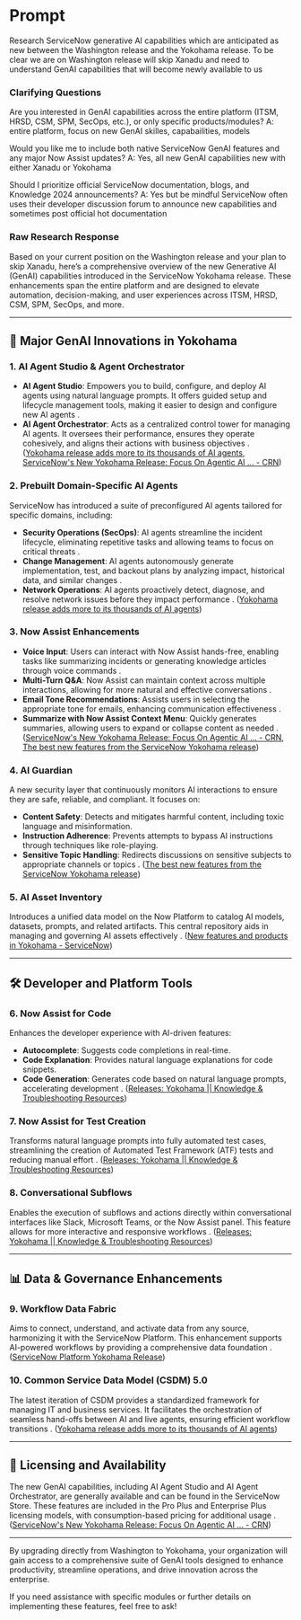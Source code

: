 # Prompt 
Research ServiceNow generative AI capabilities which are anticipated as new between the Washington release and the Yokohama release.  To be clear we are on Washington release will skip Xanadu and need to understand GenAI capabilities that will become newly available to us 

### Clarifying Questions
Are you interested in GenAI capabilities across the entire platform (ITSM, HRSD, CSM, SPM, SecOps, etc.), or only specific products/modules?
A: entire platform, focus on new GenAI skilles, capabailities, models

Would you like me to include both native ServiceNow GenAI features and any major Now Assist updates?
A: Yes, all new GenAI capabilities new with either Xanadu or Yokohama

Should I prioritize official ServiceNow documentation, blogs, and Knowledge 2024 announcements?
A: Yes but be mindful ServiceNow often uses their developer discussion forum to announce new capabilities and sometimes post official hot documentation

### Raw Research Response
Based on your current position on the Washington release and your plan to skip Xanadu, here’s a comprehensive overview of the new Generative AI (GenAI) capabilities introduced in the ServiceNow Yokohama release. These enhancements span the entire platform and are designed to elevate automation, decision-making, and user experiences across ITSM, HRSD, CSM, SPM, SecOps, and more.

---

## 🧠 Major GenAI Innovations in Yokohama

### 1. **AI Agent Studio & Agent Orchestrator**
- **AI Agent Studio**: Empowers you to build, configure, and deploy AI agents using natural language prompts. It offers guided setup and lifecycle management tools, making it easier to design and configure new AI agents .
- **AI Agent Orchestrator**: Acts as a centralized control tower for managing AI agents. It oversees their performance, ensures they operate cohesively, and aligns their actions with business objectives . ([Yokohama release adds more to its thousands of AI agents](https://www.servicenow.com/company/media/press-room/yokohama-release-ai-agents.html?utm_source=chatgpt.com), [ServiceNow's New Yokohama Release: Focus On Agentic AI ... - CRN](https://www.crn.com/news/channel-news/2025/servicenow-s-new-yokohama-release-focus-on-agentic-ai-automation?utm_source=chatgpt.com))

### 2. **Prebuilt Domain-Specific AI Agents**
ServiceNow has introduced a suite of preconfigured AI agents tailored for specific domains, including:
- **Security Operations (SecOps)**: AI agents streamline the incident lifecycle, eliminating repetitive tasks and allowing teams to focus on critical threats .
- **Change Management**: AI agents autonomously generate implementation, test, and backout plans by analyzing impact, historical data, and similar changes .
- **Network Operations**: AI agents proactively detect, diagnose, and resolve network issues before they impact performance . ([Yokohama release adds more to its thousands of AI agents](https://www.servicenow.com/company/media/press-room/yokohama-release-ai-agents.html?utm_source=chatgpt.com))

### 3. **Now Assist Enhancements**
- **Voice Input**: Users can interact with Now Assist hands-free, enabling tasks like summarizing incidents or generating knowledge articles through voice commands .
- **Multi-Turn Q&A**: Now Assist can maintain context across multiple interactions, allowing for more natural and effective conversations .
- **Email Tone Recommendations**: Assists users in selecting the appropriate tone for emails, enhancing communication effectiveness .
- **Summarize with Now Assist Context Menu**: Quickly generates summaries, allowing users to expand or collapse content as needed . ([ServiceNow's New Yokohama Release: Focus On Agentic AI ... - CRN](https://www.crn.com/news/channel-news/2025/servicenow-s-new-yokohama-release-focus-on-agentic-ai-automation?utm_source=chatgpt.com), [The best new features from the ServiceNow Yokohama release](https://plat4mation.com/blog/servicenow-yokohama-release/?utm_source=chatgpt.com))

### 4. **AI Guardian**
A new security layer that continuously monitors AI interactions to ensure they are safe, reliable, and compliant. It focuses on:
- **Content Safety**: Detects and mitigates harmful content, including toxic language and misinformation.
- **Instruction Adherence**: Prevents attempts to bypass AI instructions through techniques like role-playing.
- **Sensitive Topic Handling**: Redirects discussions on sensitive subjects to appropriate channels or topics . ([The best new features from the ServiceNow Yokohama release](https://plat4mation.com/blog/servicenow-yokohama-release/?utm_source=chatgpt.com))

### 5. **AI Asset Inventory**
Introduces a unified data model on the Now Platform to catalog AI models, datasets, prompts, and related artifacts. This central repository aids in managing and governing AI assets effectively . ([New features and products in Yokohama - ServiceNow](https://www.servicenow.com/docs/bundle/yokohama-release-notes/page/release-notes/summary/rn-summary-new-features.html?utm_source=chatgpt.com))

---

## 🛠️ Developer and Platform Tools

### 6. **Now Assist for Code**
Enhances the developer experience with AI-driven features:
- **Autocomplete**: Suggests code completions in real-time.
- **Code Explanation**: Provides natural language explanations for code snippets.
- **Code Generation**: Generates code based on natural language prompts, accelerating development . ([Releases: Yokohama || Knowledge & Troubleshooting Resources](https://www.servicenow.com/community/now-platform-articles/releases-yokohama-knowledge-amp-troubleshooting-resources/ta-p/3192576?utm_source=chatgpt.com))

### 7. **Now Assist for Test Creation**
Transforms natural language prompts into fully automated test cases, streamlining the creation of Automated Test Framework (ATF) tests and reducing manual effort . ([Releases: Yokohama || Knowledge & Troubleshooting Resources](https://www.servicenow.com/community/now-platform-articles/releases-yokohama-knowledge-amp-troubleshooting-resources/ta-p/3192576?utm_source=chatgpt.com))

### 8. **Conversational Subflows**
Enables the execution of subflows and actions directly within conversational interfaces like Slack, Microsoft Teams, or the Now Assist panel. This feature allows for more interactive and responsive workflows . ([Releases: Yokohama || Knowledge & Troubleshooting Resources](https://www.servicenow.com/community/now-platform-articles/releases-yokohama-knowledge-amp-troubleshooting-resources/ta-p/3192576?utm_source=chatgpt.com))

---

## 📊 Data & Governance Enhancements

### 9. **Workflow Data Fabric**
Aims to connect, understand, and activate data from any source, harmonizing it with the ServiceNow Platform. This enhancement supports AI-powered workflows by providing a comprehensive data foundation . ([ServiceNow Platform Yokohama Release](https://www.servicenow.com/now-platform/latest-release.html?utm_source=chatgpt.com))

### 10. **Common Service Data Model (CSDM) 5.0**
The latest iteration of CSDM provides a standardized framework for managing IT and business services. It facilitates the orchestration of seamless hand-offs between AI and live agents, ensuring efficient workflow transitions . ([Yokohama release adds more to its thousands of AI agents](https://www.servicenow.com/company/media/press-room/yokohama-release-ai-agents.html?utm_source=chatgpt.com))

---

## 🔄 Licensing and Availability

The new GenAI capabilities, including AI Agent Studio and AI Agent Orchestrator, are generally available and can be found in the ServiceNow Store. These features are included in the Pro Plus and Enterprise Plus licensing models, with consumption-based pricing for additional usage . ([ServiceNow's New Yokohama Release: Focus On Agentic AI ... - CRN](https://www.crn.com/news/channel-news/2025/servicenow-s-new-yokohama-release-focus-on-agentic-ai-automation?utm_source=chatgpt.com))

---

By upgrading directly from Washington to Yokohama, your organization will gain access to a comprehensive suite of GenAI tools designed to enhance productivity, streamline operations, and drive innovation across the enterprise.

If you need assistance with specific modules or further details on implementing these features, feel free to ask! 
